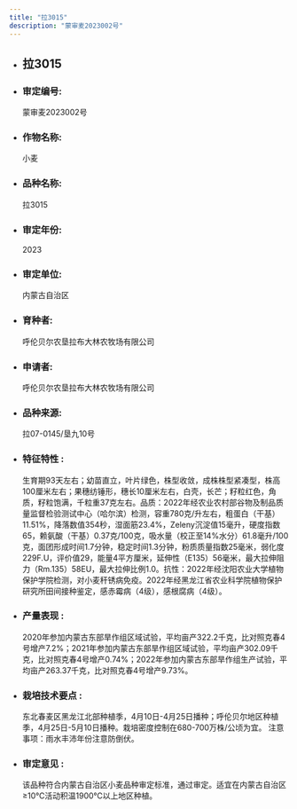 ```yaml
---
title: "拉3015"
description: "蒙审麦2023002号"
---
```

* ## 拉3015
* ###  审定编号:  
   蒙审麦2023002号

*  ### 作物名称:  
   小麦

*   ###  品种名称: 
    拉3015

*   ### 审定年份: 
    2023

*   ### 审定单位:  
    内蒙古自治区

*   ### 育种者:  
    呼伦贝尔农垦拉布大林农牧场有限公司

*   ### 申请者:  
    呼伦贝尔农垦拉布大林农牧场有限公司

*   ### 品种来源:  
    拉07-0145/垦九10号

*   ### 特征特性 : 
    生育期93天左右；幼苗直立，叶片绿色，株型收敛，成株株型紧凑型，株高100厘米左右；果穗纺锤形，穗长10厘米左右，白壳，长芒；籽粒红色，角质，籽粒饱满，千粒重37克左右。品质：2022年经农业农村部谷物及制品质量监督检验测试中心（哈尔滨）检测，容重780克/升左右，粗蛋白（干基）11.51%，降落数值354秒，湿面筋23.4%，Zeleny沉淀值15毫升，硬度指数65，赖氨酸（干基）0.37克/100克，吸水量（校正至14%水分）61.8毫升/100克，面团形成时间1.7分钟，稳定时间1.3分钟，粉质质量指数25毫米，弱化度229F.U，评价值29，能量4平方厘米，延伸性（E135）56毫米，最大拉伸阻力（Rm.135）58EU，最大拉伸比例1.0。抗性：2022年经沈阳农业大学植物保护学院检测，对小麦秆锈病免疫。2022年经黑龙江省农业科学院植物保护研究所田间接种鉴定，感赤霉病（4级），感根腐病（4级）。

*   ### 产量表现 : 
    2020年参加内蒙古东部旱作组区域试验，平均亩产322.2千克，比对照克春4号增产7.2%；2021年参加内蒙古东部旱作组区域试验，平均亩产302.09千克，比对照克春4号增产0.74%；2022年参加内蒙古东部旱作组生产试验，平均亩产263.37千克，比对照克春4号增产9.73%。

*   ### 栽培技术要点 : 
    东北春麦区黑龙江北部种植季，4月10日-4月25日播种；呼伦贝尔地区种植季，4月25日-5月10日播种。栽培密度控制在680-700万株/公顷为宜。
注意事项：雨水丰沛年份注意防倒伏。

*   ### 审定意见 : 
    该品种符合内蒙古自治区小麦品种审定标准，通过审定。适宜在内蒙古自治区≥10℃活动积温1900℃以上地区种植。
